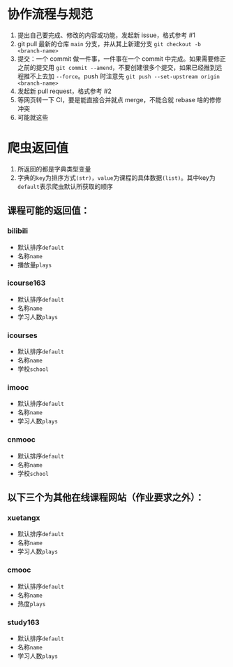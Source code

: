 # 协作流程与规范

1. 提出自己要完成、修改的内容或功能，发起新 issue，格式参考 #1
1. git pull 最新的仓库 `main` 分支，并从其上新建分支 `git checkout -b <branch-name>`
1. 提交：一个 commit 做一件事，一件事在一个 commit 中完成。如果需要修正之前的提交用 `git commit --amend`，不要创建很多个提交，如果已经推到远程推不上去加 `--force`。push 时注意先 `git push --set-upstream origin <branch-name>`
1. 发起新 pull request，格式参考 #2
1. 等网页转一下 CI，要是能直接合并就点 merge，不能合就 rebase 啥的修修冲突
1. 可能就这些

# 爬虫返回值

1. 所返回的都是字典类型变量
2. 字典的`key`为排序方式`(str)`，`value`为课程的具体数据`(list)`。其中key为`default`表示爬虫默认所获取的顺序

## 课程可能的返回值：

### bilibili

- 默认排序`default`
- 名称`name`
- 播放量`plays`

### icourse163

- 默认排序`default`
- 名称`name`
- 学习人数`plays`

### icourses

- 默认排序`default`
- 名称`name`
- 学校`school`

### imooc

- 默认排序`default`
- 名称`name`
- 学习人数`plays`

### cnmooc

- 默认排序`default`
- 名称`name`
- 学校`school`

## 以下三个为其他在线课程网站（作业要求之外）：

### xuetangx

- 默认排序`default`
- 名称`name`
- 学习人数`plays`

### cmooc

- 默认排序`default`
- 名称`name`
- 热度`plays`
  
### study163

- 默认排序`default`
- 名称`name`
- 学习人数`plays`
  
